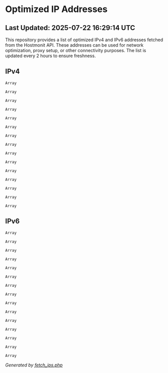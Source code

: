 # Optimized IP Addresses

## Last Updated: 2025-07-22 16:29:14 UTC

This repository provides a list of optimized IPv4 and IPv6 addresses fetched from the Hostmonit API. These addresses can be used for network optimization, proxy setup, or other connectivity purposes. The list is updated every 2 hours to ensure freshness.

## IPv4
```
Array
```
```
Array
```
```
Array
```
```
Array
```
```
Array
```
```
Array
```
```
Array
```
```
Array
```
```
Array
```
```
Array
```
```
Array
```
```
Array
```
```
Array
```
```
Array
```
```
Array
```

## IPv6
```
Array
```
```
Array
```
```
Array
```
```
Array
```
```
Array
```
```
Array
```
```
Array
```
```
Array
```
```
Array
```
```
Array
```
```
Array
```
```
Array
```
```
Array
```
```
Array
```
```
Array
```

*Generated by [fetch_ips.php](scripts/fetch_ips.php)*
